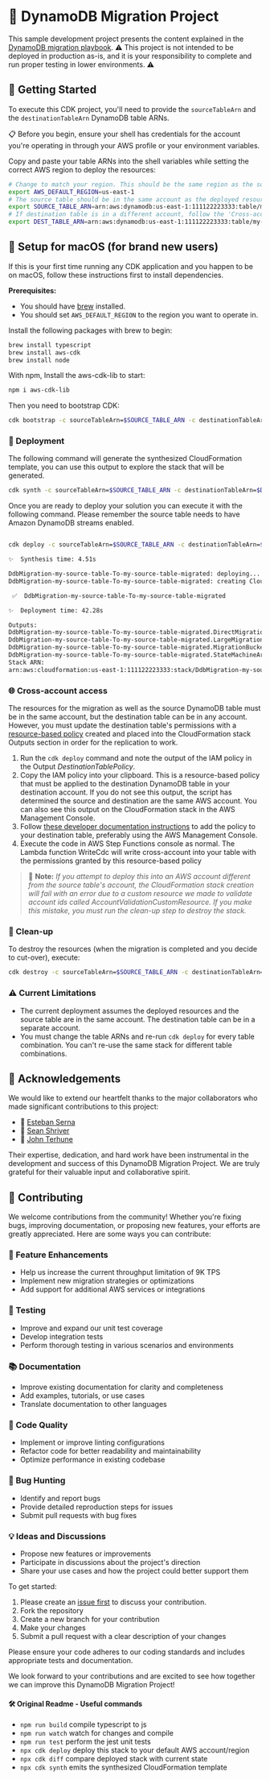 # 🔄 DynamoDB Migration Project

This sample development project presents the content explained in the [DynamoDB migration playbook](./documentation/migration-playbook.md). ⚠️ This project is not intended to be deployed in production as-is, and it is your responsibility to complete and run proper testing in lower environments. ⚠️

## 🚀 Getting Started

To execute this CDK project, you'll need to provide the `sourceTableArn` and the `destinationTableArn` DynamoDB table ARNs.

📋 Before you begin, ensure your shell has credentials for the account you're operating in through your AWS profile or your environment variables.

Copy and paste your table ARNs into the shell variables while setting the correct AWS region to deploy the resources:

```bash
# Change to match your region. This should be the same region as the source table.
export AWS_DEFAULT_REGION=us-east-1
# The source table should be in the same account as the deployed resources.
export SOURCE_TABLE_ARN=arn:aws:dynamodb:us-east-1:111122223333:table/my-source-table
# If destination table is in a different account, follow the 'Cross-account access' section
export DEST_TABLE_ARN=arn:aws:dynamodb:us-east-1:111122223333:table/my-source-table-migrated
```

## 🍎 Setup for macOS (for brand new users)

If this is your first time running any CDK application and you happen to be on macOS, follow these instructions first to install dependencies.

**Prerequisites:**

- You should have [brew](https://brew.sh/) installed.
- You should set `AWS_DEFAULT_REGION` to the region you want to operate in.

Install the following packages with brew to begin:

```bash
brew install typescript
brew install aws-cdk
brew install node
```

With npm, Install the aws-cdk-lib to start:

```bash
npm i aws-cdk-lib
```

Then you need to bootstrap CDK:

```bash
cdk bootstrap -c sourceTableArn=$SOURCE_TABLE_ARN -c destinationTableArn=$DEST_TABLE_ARN
```

### 🚀 Deployment

The following command will generate the synthesized CloudFormation template, you can use this output to explore the stack that will be generated.

```bash
cdk synth -c sourceTableArn=$SOURCE_TABLE_ARN -c destinationTableArn=$DEST_TABLE_ARN
```

Once you are ready to deploy your solution you can execute it with the following command. Please remember the source table needs to have Amazon DynamoDB streams enabled.

```bash

cdk deploy -c sourceTableArn=$SOURCE_TABLE_ARN -c destinationTableArn=$DEST_TABLE_ARN

✨  Synthesis time: 4.51s

DdbMigration-my-source-table-To-my-source-table-migrated: deploying... [1/1]
DdbMigration-my-source-table-To-my-source-table-migrated: creating CloudFormation changeset...

 ✅  DdbMigration-my-source-table-To-my-source-table-migrated

✨  Deployment time: 42.28s

Outputs:
DdbMigration-my-source-table-To-my-source-table-migrated.DirectMigrationJobName = direct-migration-job
DdbMigration-my-source-table-To-my-source-table-migrated.LargeMigrationJobName = large-migration-job
DdbMigration-my-source-table-To-my-source-table-migrated.MigrationBucketName = ddbmigration-my-source-table-migrationbucketd3297513-bm7d2qoeijyz
DdbMigration-my-source-table-To-my-source-table-migrated.StateMachineArn = arn:aws:states:us-east-1:680285499255:stateMachine:DdbMigration-my-source-table-To-my-source-table-migrated
Stack ARN:
arn:aws:cloudformation:us-east-1:111122223333:stack/DdbMigration-my-source-table-To-my-source-table-migrated/db541610-a202-11ef-aac1-0e4d0ae812b7
```

### 🌐 Cross-account access

The resources for the migration as well as the source DynamoDB table must be in the same account, but the destination table can be in any account. However, you must update the destination table's permissions with a [resource-based policy](https://docs.aws.amazon.com/amazondynamodb/latest/developerguide/access-control-resource-based.html) created and placed into the CloudFormation stack Outputs section in order for the replication to work.

1. Run the `cdk deploy` command and note the output of the IAM policy in the Output _DestinationTablePolicy_.
1. Copy the IAM policy into your clipboard. This is a resource-based policy that must be applied to the destination DynamoDB table in your destination account. If you do not see this output, the script has determined the source and destination are the same AWS account. You can also see this output on the CloudFormation stack in the AWS Management Console.
1. Follow [these developer documentation instructions](https://docs.aws.amazon.com/amazondynamodb/latest/developerguide/rbac-attach-resource-based-policy.html) to add the policy to your destination table, preferably using the AWS Management Console.
1. Execute the code in AWS Step Functions console as normal. The Lambda function WriteCdc will write cross-account into your table with the permissions granted by this resource-based policy

> 📝 **Note:** _If you attempt to deploy this into an AWS account different from the source table's account, the CloudFormation stack creation will fail with an error due to a custom resource we made to validate account ids called AccountValidationCustomResource. If you make this mistake, you must run the clean-up step to destroy the stack._

### 🧹 Clean-up

To destroy the resources (when the migration is completed and you decide to cut-over), execute:

```bash
cdk destroy -c sourceTableArn=$SOURCE_TABLE_ARN -c destinationTableArn=$DEST_TABLE_ARN
```

### ⚠️ Current Limitations

- The current deployment assumes the deployed resources and the source table are in the same account. The destination table can be in a separate account.
- You must change the table ARNs and re-run `cdk deploy` for every table combination. You can't re-use the same stack for different table combinations.

## 👏 Acknowledgements

We would like to extend our heartfelt thanks to the major collaborators who made significant contributions to this project:

- 🌟 [Esteban Serna](https://github.com/tebanieo)
- 🌟 [Sean Shriver](https://github.com/switch180)
- 🌟 [John Terhune](https://github.com/terhunej)

Their expertise, dedication, and hard work have been instrumental in the development and success of this DynamoDB Migration Project. We are truly grateful for their valuable input and collaborative spirit.

## 🤝 Contributing

We welcome contributions from the community! Whether you're fixing bugs, improving documentation, or proposing new features, your efforts are greatly appreciated. Here are some ways you can contribute:

### 🚀 Feature Enhancements

- Help us increase the current throughput limitation of 9K TPS
- Implement new migration strategies or optimizations
- Add support for additional AWS services or integrations

### 🧪 Testing

- Improve and expand our unit test coverage
- Develop integration tests
- Perform thorough testing in various scenarios and environments

### 📚 Documentation

- Improve existing documentation for clarity and completeness
- Add examples, tutorials, or use cases
- Translate documentation to other languages

### 🧹 Code Quality

- Implement or improve linting configurations
- Refactor code for better readability and maintainability
- Optimize performance in existing codebase

### 🐛 Bug Hunting

- Identify and report bugs
- Provide detailed reproduction steps for issues
- Submit pull requests with bug fixes

### 💡 Ideas and Discussions

- Propose new features or improvements
- Participate in discussions about the project's direction
- Share your use cases and how the project could better support them

To get started:

1. Please create an [issue first](https://github.com/awslabs/amazon-dynamodb-tools/issues/new) to discuss your contribution.
2. Fork the repository
3. Create a new branch for your contribution
4. Make your changes
5. Submit a pull request with a clear description of your changes

Please ensure your code adheres to our coding standards and includes appropriate tests and documentation.

We look forward to your contributions and are excited to see how together we can improve this DynamoDB Migration Project!

#### 🛠 Original Readme - Useful commands

- `npm run build` compile typescript to js
- `npm run watch` watch for changes and compile
- `npm run test` perform the jest unit tests
- `npx cdk deploy` deploy this stack to your default AWS account/region
- `npx cdk diff` compare deployed stack with current state
- `npx cdk synth` emits the synthesized CloudFormation template
